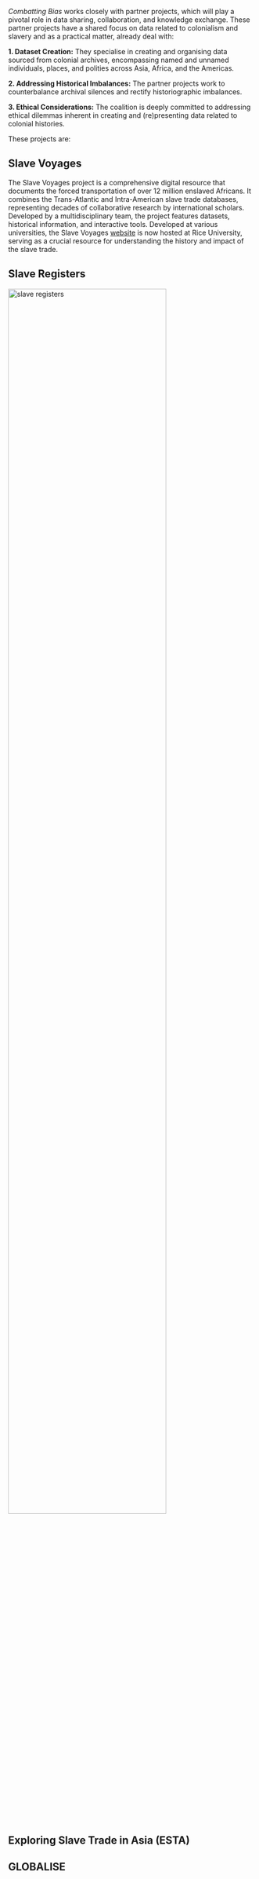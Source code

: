 _Combatting Bias_ works closely with partner projects, which will play a pivotal role in data sharing, collaboration, and knowledge exchange. These partner projects have a shared focus on data related to colonialism and slavery and as a practical matter, already deal with:

**1. Dataset Creation:** They specialise in creating and organising data sourced from colonial archives, encompassing named and unnamed individuals, places, and polities across Asia, Africa, and the Americas.

**2. Addressing Historical Imbalances:** The partner projects work to counterbalance archival silences and rectify historiographic imbalances.

**3. Ethical Considerations:** The coalition is deeply committed to addressing ethical dilemmas inherent in creating and (re)presenting data related to colonial histories.

These projects are:

## Slave Voyages

The Slave Voyages project is a comprehensive digital resource that documents the forced transportation of over 12 million enslaved Africans. It combines the Trans-Atlantic and Intra-American slave trade databases, representing decades of collaborative research by international scholars. Developed by a multidisciplinary team, the project features datasets, historical information, and interactive tools. Developed at various universities, the Slave Voyages [website](https://www.slavevoyages.org/) is now hosted at Rice University, serving as a crucial resource for understanding the history and impact of the slave trade.

## Slave Registers

<img src="../static/img/slaveregisters.jpeg" alt="slave registers" style="width:80%;">


## Exploring Slave Trade in Asia (ESTA)

## GLOBALISE
